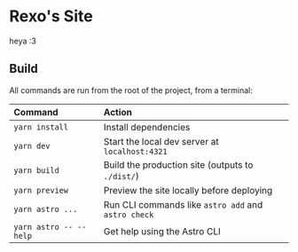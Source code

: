 # Rexo's Site

heya :3

## Build

All commands are run from the root of the project, from a terminal:

| Command                | Action                                              |
| :--------------------- | :-------------------------------------------------- |
| `yarn install`         | Install dependencies                                |
| `yarn dev`             | Start the local dev server at `localhost:4321`      |
| `yarn build`           | Build the production site (outputs to `./dist/`)    |
| `yarn preview`         | Preview the site locally before deploying           |
| `yarn astro ...`       | Run CLI commands like `astro add` and `astro check` |
| `yarn astro -- --help` | Get help using the Astro CLI                        |
